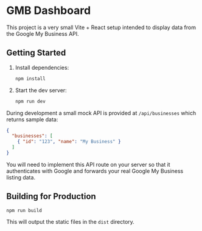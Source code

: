 # GMB Dashboard

This project is a very small Vite + React setup intended to display data from the Google My Business API.

## Getting Started

1. Install dependencies:
   ```bash
   npm install
   ```

2. Start the dev server:
   ```bash
   npm run dev
   ```

During development a small mock API is provided at `/api/businesses` which returns sample data:

```json
{
  "businesses": [
    { "id": "123", "name": "My Business" }
  ]
}
```

You will need to implement this API route on your server so that it authenticates with Google and forwards your real Google My Business listing data.

## Building for Production

```
npm run build
```

This will output the static files in the `dist` directory.
